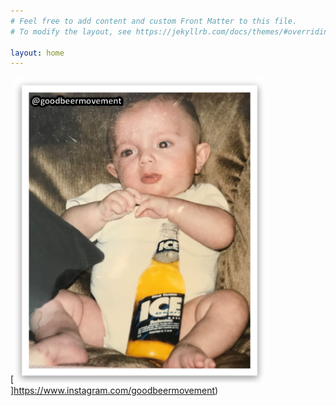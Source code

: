 ```yaml
---
# Feel free to add content and custom Front Matter to this file.
# To modify the layout, see https://jekyllrb.com/docs/themes/#overriding-theme-defaults

layout: home
---
```

[<img src="/images/GBMLogo.png" title="Goto goodbeermovement on Instagram..." height="80%" width="80%">]https://www.instagram.com/goodbeermovement)
